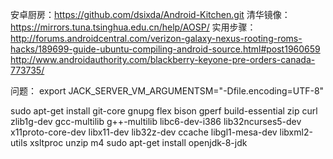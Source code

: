 安卓厨房：https://github.com/dsixda/Android-Kitchen.git
清华镜像：https://mirrors.tuna.tsinghua.edu.cn/help/AOSP/
实用步骤：http://forums.androidcentral.com/verizon-galaxy-nexus-rooting-roms-hacks/189699-guide-ubuntu-compiling-android-source.html#post1960659
http://www.androidauthority.com/blackberry-keyone-pre-orders-canada-773735/



问题：
export JACK_SERVER_VM_ARGUMENTSM="-Dfile.encoding=UTF-8"

sudo apt-get install git-core gnupg flex bison gperf build-essential zip curl zlib1g-dev gcc-multilib g++-multilib libc6-dev-i386 lib32ncurses5-dev x11proto-core-dev libx11-dev lib32z-dev ccache libgl1-mesa-dev libxml2-utils xsltproc unzip m4
sudo apt-get install openjdk-8-jdk